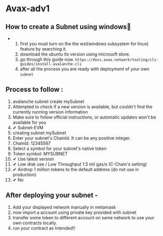 # Avax-adv1

## How to create a Subnet using windows🤔

- 1. first you must turn on the the wsl(windows subsystem for linux) feature by searching it.
  2. download the ubuntu lts version using microsoft store.
  3. go through this guide now. `https://docs.avax.network/tooling/cli-guides/install-avalanche-cli`
  4. after all the process you are ready with deployment of your own `subnet`
 
## Process to follow : 

1. avalanche subnet create mySubnet
2. Attempted to check if a new version is available, but couldn't find the currently running version information
3. Make sure to follow official instructions, or automatic updates won't be available for you
4. ✔ Subnet-EVM
5. creating subnet mySubnet
6. Enter your subnet's ChainId. It can be any positive integer.
7. ChainId: 12345567
8. Select a symbol for your subnet's native token
9. Token symbol: MYSUBNET
10. ✔ Use latest version
11. ✔ Low disk use    / Low Throughput    1.5 mil gas/s (C-Chain's setting)
12. ✔ Airdrop 1 million tokens to the default address (do not use in production)
13. ✔ No

## After deploying your subnet -

1. Add your displayed network manually in metamask
2. now import a account using private key provided with subnet
3. transfer some token to different account on same network to use your own contracts locally.
4. run your contract as Intended!! 
